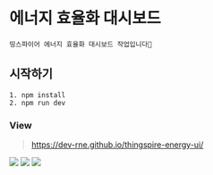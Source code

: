 # 에너지 효율화 대시보드

    띵스파이어 에너지 효율화 대시보드 작업입니다🚀

## 시작하기
    1. npm install
    2. npm run dev

### View
> https://dev-rne.github.io/thingspire-energy-ui/

<img src="https://user-images.githubusercontent.com/79447026/177954617-1048a84a-ea7d-44b2-ab8e-a19c8171d871.gif" />
<img src="https://user-images.githubusercontent.com/79447026/177954605-ebfa3287-205d-4653-8ff8-687a55edf49a.gif" />
<img src="https://user-images.githubusercontent.com/79447026/177954814-4aeba688-c330-4167-8c3f-ac34b4f5bf93.gif" />

